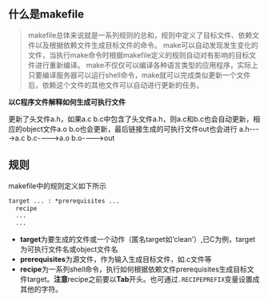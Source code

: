 ## 什么是makefile

> makefile总体来说就是一系列规则的总和，规则中定义了目标文件、依赖文件以及根据依赖文件生成目标文件的命令。
> make可以自动发现发生变化的文件，当执行make命令时根据makefile定义的规则自动对有影响的目标文件进行重新编译。
> make不仅仅可以编译各种语言类型的应用程序，实际上只要编译服务器可以运行shell命令，make就可以完成类似更新一个文件后，依赖这个文件的其他文件可以自动进行更新的任务。

**以C程序文件解释如何生成可执行文件**

更新了头文件a.h，如果a.c b.c中包含了头文件a.h，则a.c和b.c也会自动更新，相应的object文件a.o b.o也会更新，最后链接生成的可执行文件out也会进行
a.h---->a.c b.c---->a.o b.o---->out

## 规则

makefile中的规则定义如下所示
```html
target ... : *prerequisites ...
  recipe
  ...
  ...
```
* **target**为要生成的文件或一个动作（匿名target如‘clean’）,已C为例，target为可执行文件名或object文件名
* **prerequisites**为源文件，作为输入生成目标文件，如.c文件等
* **recipe**为一系列shell命令，执行如何根据依赖文件prerequisites生成目标文件target。**注意**recipe之前要以**Tab**开头。也可通过`.RECIPEPREFIX`变量设置成其他的字符。

